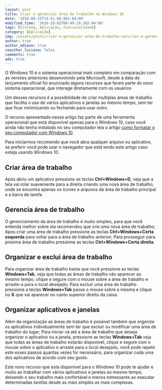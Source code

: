 ```yaml
---
layout: post
title: Criar e gerenciar área de trabalho no Windows 10
date: '2016-08-15T14:51:00.001-04:00'
modified_time: '2016-10-02T00:49:19.392-04:00'
tags: [Sistema, Aplicação, Funcionalidade]
category: [Aplicação]
img: /assets/posts/criar-e-gerenciar-area-de-trabalho-no/criar-e-gerenciar-area-de-trabalho-no.jpg
author: true
author_ediano: true
coauthor_luciana: false
comments: true
ads: true
---
```


O Windows 10 é o sistema operacional mais completo em comparação com as versões anteriores desenvolvido pela Microsoft, desde a data de lançamento oficial foi anunciado alguns recursos que faram parte do novo sistema operacional, que interage diretamente com os usuários

Um desses recursos é a possibilidade de criar multiplas áreas de trabalho que facilita o uso de vários aplicativos e janelas ao mesmo tempo, sem ter que ficar minimizando ou fechando para usar outro.

O recurso apresentado nesse artigo faz parte de uma ferramenta operacional que está disponível apenas para o Windows 10, caso você ainda não tenha instalado no seu computador leia o artigo <a href="http://www.insideblock.com/posts/como-formatar-seu-computador-com.html" target="_blank">como formatar o seu computador com Windows 10</a>.

Para iniciarmos recomendo que você abra qualquer arquivo ou aplicativo, se preferir você pode usar o navegador que está lendo este artigo caso esteja usando Windows 10.

## Criar área de trabalho
Após abriu um aplicativo pressione as teclas **Ctrl+Windows+D**, veja que a tela vai rolar suavemente para a direita criando uma nova área de trabalho, onde se encontra apenas os ícones e arquivos da área de trabalho principal e a barra de tarefa.

## Gerencia área de trabalho
O gerenciamento da área de trabalho é muito simples, para que você entenda melhor sobre ela recomendou que crie uma nova área de trabalho; Apos criar uma área de trabalho pressione as teclas **Ctrl+Windows+Certa esquerda** para voltar para a área de trabalho anterior; Para prosseguir para próxima área de trabalho pressione as teclas **Ctrl+Windows+Certa direita**.

## Organizar e exclui área de trabalho
Para organizar área de trabalho basta que você pressione as teclas **Windows+Tab**, veja que todas as áreas de trabalho vão aparecer ao mesmo tempo, clique e segure com o mouse sobre a área de trabalho e arraste-a para o local desejado; Para excluir uma área de trabalho pressione a teclas **Windows+Tab** passe o mouse sobre a mesma e clique no **X** que vai aparecer no canto superior direito da caixa.

## Organizar aplicativos e janelas
Além da organização as áreas de trabalho é possível também que organize os aplicativos individualmente sem ter que excluir ou modificar uma área de trabalho do lugar; Para iniciar vá até a área de trabalho que deseja organizar o aplicativo ou a janela, pressione as teclas **Windows+Tab** veja que todas as áreas de trabalho estarão disponível, clique e segure com o mouse sobre o aplicativo e arraste para o local desejado, você pode repetir este esses passos quantas vezes for necessário, para organizar cada uma dos aplicativos de acordo com seu gosto.

Este novo recurso que esta disponível para o Windows 10 pode te ajudar e muito ao trabalhar com vários aplicativos e janelas ao mesmo tempo, deixando o seu trabalho mais confortável e menos estressante ao executar determinadas tarefas desde as mais simples as mais complexas.